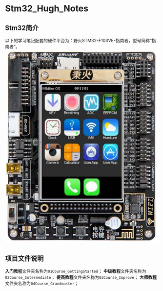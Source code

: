 <!--
 * @Author: your name
 * @Date: 2021-06-14 23:45:16
 * @LastEditTime: 2021-06-15 00:31:55
 * @LastEditors: your name
 * @Description: 
 * @FilePath: \003_GitProject\Stm32_Hugh_Notes\README.md
 * 可以输入预定的版权声明、个性签名、空行等
-->
# Stm32_Hugh_Notes
## Stm32简介
以下的学习笔记配套的硬件平台为：野火STM32-F103VE-指南者，型号简称“指南者”。
![](Image/image_2021-06-15_00-03-37.jpg)
## 项目文件说明
**入门教程**文件夹名称为`01Course_GettingStarted`；
**中级教程**文件夹名称为`02Course_Intermediate`；
**提高教程**文件夹名称为`03Course_Improve`；
**大师教程**文件夹名称为`04Course_Grandmaster`；